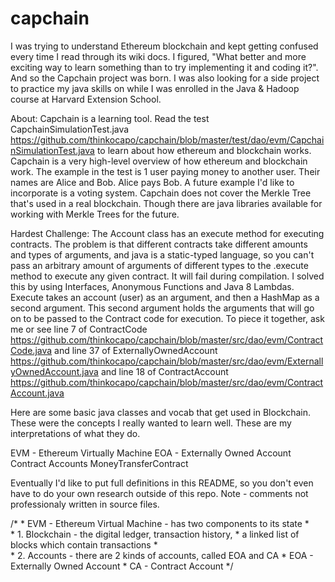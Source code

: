 # capchain
I was trying to understand Ethereum blockchain and kept getting confused every time I read through its wiki docs.
I figured, "What better and more exciting way to learn something than to try implementing it and coding it?".
And so the Capchain project was born. I was also looking for a side project to practice my java skills on while I was enrolled
in the Java & Hadoop course at Harvard Extension School.

About:
Capchain is a learning tool. Read the test CapchainSimulationTest.java https://github.com/thinkocapo/capchain/blob/master/test/dao/evm/CapchainSimulationTest.java to learn about how ethereum and blockchain works.
Capchain is a very high-level overview of how ethereum and blockchain work.
The example in the test is 1 user paying money to another user. Their names are Alice and Bob. Alice pays Bob.
A future example I'd like to incorporate is a voting system.
Capchain does not cover the Merkle Tree that's used in a real blockchain. Though there are java libraries available for working
with Merkle Trees for the future.

Hardest Challenge:
The Account class has an execute method for executing contracts. The problem is that different contracts take different amounts and types of arguments, and java is a static-typed language, so you can't pass an arbitrary amount of arguments of different types to the .execute method to execute any given contract. It will fail during compilation. I solved this by using Interfaces, Anonymous Functions and Java 8 Lambdas. Execute takes an account (user) as an argument, and then a HashMap as a second argument. This second argument holds the arguments that will go on to be passed to the Contract code for execution. To piece it together, ask me or see line 7 of ContractCode https://github.com/thinkocapo/capchain/blob/master/src/dao/evm/ContractCode.java and line 37 of ExternallyOwnedAccount https://github.com/thinkocapo/capchain/blob/master/src/dao/evm/ExternallyOwnedAccount.java and line 18 of ContractAccount https://github.com/thinkocapo/capchain/blob/master/src/dao/evm/ContractAccount.java 

Here are some basic java classes and vocab that get used in Blockchain. These were the concepts I really wanted to learn well.
These are my interpretations of what they do.

EVM - Ethereum Virtually Machine
EOA - Externally Owned Account
Contract
Accounts
MoneyTransferContract

Eventually I'd like to put full definitions in this README, so you don't even have to do your own research outside of this repo. Note - comments not professionaly written in source files.

/*
		 * EVM - Ethereum Virtual Machine - has two components to its state
		 *   
		 *   1. Blockchain - the digital ledger, transaction history,
		 *                   a linked list of blocks which contain transactions
		 *   
		 *   2. Accounts - there are 2 kinds of accounts, called EOA and CA
		 * 			 EOA - Externally Owned Account
		 * 			 CA - Contract Account
*/
